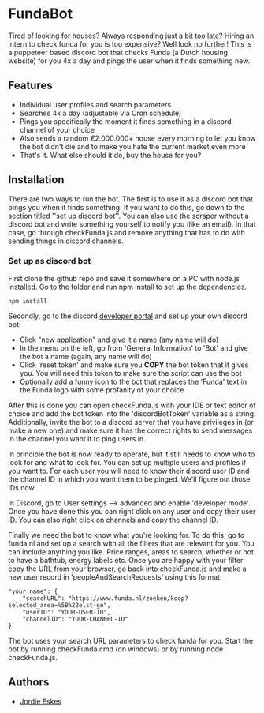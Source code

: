 
# FundaBot



Tired of looking for houses? Always responding just a bit too late? Hiring an intern to check funda for you is too expensive? Well look no further! This is a puppeteer based discord bot that checks Funda (a Dutch housing website) for you 4x a day and pings the user when it finds something new. 





## Features

- Individual user profiles and search parameters
- Searches 4x a day (adjustable via Cron schedule)
- Pings you specifically the moment it finds something in a discord channel of your choice
- Also sends a random €2.000.000+ house every morning to let you know the bot didn't die and to make you hate the current market even more 
- That's it. What else should it do, buy the house for you?


## Installation

There are two ways to run the bot. The first is to use it as a discord bot that pings you when it finds something. If you want to do this, go down to the section titled ''set up discord bot''. You can also use the scraper without a discord bot and write something yourself to notify you (like an email). In that case, go through checkFunda.js and remove anything that has to do with sending things in discord channels. 

### Set up as discord bot
First clone the github repo and save it somewhere on a PC with node.js installed. Go to the folder and run npm install to set up the dependencies. 

`npm install` 


Secondly, go to the discord [developer portal](https://discord.com/developers) and set up your own discord bot: 
- Click "new application" and give it a name (any name will do)
- In the menu on the left, go from 'General Information' to 'Bot' and give the bot a name (again, any name will do)
- Click 'reset token' and make sure you **COPY** the bot token that it gives you. You will need this token to make sure the script can use the bot
- Optionally add a funny icon to the bot that replaces the 'Funda' text in the Funda logo with some profanity of your choice

After this is done you can open checkFunda.js with your IDE or text editor of choice and add the bot token into the 'discordBotToken' variable as a string. Additionally, invite the bot to a discord server that you have privileges in (or make a new one) and make sure it has the correct rights to send messages in the channel you want it to ping users in.

In principle the bot is now ready to operate, but it still needs to know who to look for and what to look for. You can set up multiple users and profiles if you want to. For each user you will need to know their discord user ID and the channel ID in which you want them to be pinged. We'll figure out those IDs now. 

In Discord, go to User settings --> advanced and enable 'developer mode'. Once you have done this you can right click on any user and copy their user ID. You can also right click on channels and copy the channel ID. 

Finally we need the bot to know what you're looking for. To do this, go to funda.nl and set up a search with all the filters that are relevant for you. You can include anything you like. Price ranges, areas to search, whether or not to have a bathtub, energy labels etc. Once you are happy with your filter copy the URL from your browser, go back into checkFunda.js and make a new user record in 'peopleAndSearchRequests' using this format: 

    "your name": {
        "searchURL": "https://www.funda.nl/zoeken/koop?selected_area=%5B%22elst-ge",
        "userID": "YOUR-USER-ID",
        "channelID": "YOUR-CHANNEL-ID"
    }
The bot uses your search URL parameters to check funda for you. Start the bot by running checkFunda.cmd (on windows) or by running node checkFunda.js. 





## Authors

- [Jordie Eskes](https://www.github.com/skuderos)

